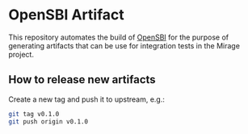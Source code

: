 # OpenSBI Artifact

This repository automates the build of [OpenSBI](https://github.com/riscv-software-src/opensbi/) for the purpose of generating artifacts that can be use for integration tests in the Mirage project.

## How to release new artifacts

Create a new tag and push it to upstream, e.g.:

```sh
git tag v0.1.0
git push origin v0.1.0
```

